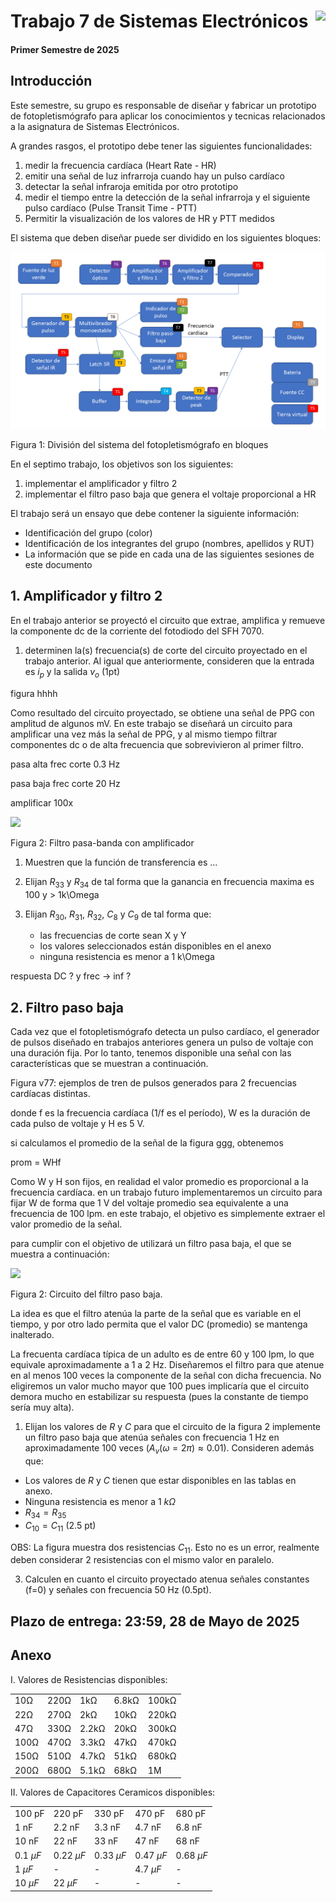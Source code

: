 # <img src="https://julianodb.github.io/SISTEMAS_ELECTRONICOS_PARA_INGENIERIA_BIOMEDICA/img/logo_fing.png?raw=true" align="right" height="45"> Trabajo 7 de Sistemas Electrónicos

#### Primer Semestre de 2025

## Introducción

Este semestre, su grupo es responsable de diseñar y fabricar un prototipo de fotopletismógrafo para aplicar los conocimientos y tecnicas relacionados a la asignatura de Sistemas Electrónicos.

A grandes rasgos, el prototipo debe tener las siguientes funcionalidades:

1. medir la frecuencia cardíaca (Heart Rate - HR)
1. emitir una señal de luz infrarroja cuando hay un pulso cardíaco
1. detectar la señal infraroja emitida por otro prototipo
1. medir el tiempo entre la detección de la señal infrarroja y el siguiente pulso cardíaco (Pulse Transit Time - PTT)
1. Permitir la visualización de los valores de HR y PTT medidos

El sistema que deben diseñar puede ser dividido en los siguientes bloques:

![TX](../img/TX.png)

Figura 1: División del sistema del fotopletismógrafo en bloques

En el septimo trabajo, los objetivos son los siguientes:

1. implementar el amplificador y filtro 2
1. implementar el filtro paso baja que genera el voltaje proporcional a HR

El trabajo será un ensayo que debe contener la siguiente información:

- Identificación del grupo (color)
- Identificación de los integrantes del grupo (nombres, apellidos y RUT)
- La información que se pide en cada una de las siguientes sesiones de este documento

## 1. Amplificador y filtro 2

En el trabajo anterior se proyectó el circuito que extrae, amplifica y remueve la componente dc de la corriente del fotodiodo del SFH 7070.

1. determinen la(s) frecuencia(s) de corte del circuito proyectado en el trabajo anterior. Al igual que anteriormente, consideren que la entrada es $i_p$ y la salida $v_o$ (1pt)

figura hhhh

Como resultado del circuito proyectado, se obtiene una señal de PPG con amplitud de algunos mV. En este trabajo se diseñará un circuito para amplificar una vez más la señal de PPG, y al mismo tiempo filtrar componentes dc o de alta frecuencia que sobrevivieron al primer filtro. 

pasa alta frec corte 0.3 Hz

pasa baja frec corte 20 Hz

amplificar 100x

<img src="https://julianodb.github.io/electronic_circuits_diagrams/sallen_key_bandpass_2.png" width="350">

Figura 2: Filtro pasa-banda con amplificador

1. Muestren que la función de transferencia es ...

2. Elijan $R_{33}$ y $R_{34}$ de tal forma que la ganancia en frecuencia maxima es 100 y > 1k\Omega

3. Elijan $R_{30}$, $R_{31}$, $R_{32}$, $C_{8}$ y $C_9$ de tal forma que:
   - las frecuencias de corte sean X y Y
   - los valores seleccionados están disponibles en el anexo
   - ninguna resistencia es menor a 1 k\Omega


respuesta DC ? y frec -> inf ?

## 2. Filtro paso baja

Cada vez que el fotopletismógrafo detecta un pulso cardíaco, el generador de pulsos diseñado en trabajos anteriores genera un pulso de voltaje con una duración fija. Por lo tanto, tenemos disponible una señal con las características que se muestran a continuación. 

Figura v77: ejemplos de tren de pulsos generados para 2 frecuencias cardíacas distintas. 

donde f es la frecuencia cardíaca (1/f es el período), W es la duración de cada pulso de voltaje y H es 5 V.

si calculamos el promedio de la señal de la figura ggg, obtenemos

prom = WHf

Como W y H son fijos, en realidad el valor promedio es proporcional a la frecuencia cardíaca. en un trabajo futuro implementaremos un circuito para fijar W de forma que 1 V del voltaje promedio sea equivalente a una frecuencia de 100 lpm. en este trabajo, el objetivo es simplemente extraer el valor promedio de la señal. 

para cumplir con el objetivo de utilizará un filtro pasa baja, el que se muestra a continuación: 

<img src="https://julianodb.github.io/electronic_circuits_diagrams/T7_sallen_key_low_2_with_gain.png" width="350">

Figura 2: Circuito del filtro paso baja.

La idea es que el filtro atenúa la parte de la señal que es variable en el tiempo, y por otro lado permita que el valor DC (promedio) se mantenga inalterado. 

La frecuenta cardíaca típica de un adulto es de entre 60 y 100 lpm, lo que equivale aproximadamente a 1 a 2 Hz. Diseñaremos el filtro para que atenue en al menos 100 veces la componente de la señal con dicha frecuencia. No eligiremos un valor mucho mayor que 100 pues implicaría que el circuito demora mucho en estabilizar su respuesta (pues la constante de tiempo sería muy alta).

1. Elijan los valores de $R$ y $C$ para que el circuito de la figura 2 implemente un filtro paso baja que atenúa señales con frecuencia 1 Hz en aproximadamente 100 veces ($A_v(\omega=2 \pi) \approx 0.01$). Consideren además que:
  - Los valores de $R$ y $C$ tienen que estar disponibles en las tablas en anexo.
  - Ninguna resistencia es menor a $1\ k\Omega$
  - $R_{34} = R_{35}$
  - $C_{10} = C_{11}$ (2.5 pt)

OBS: La figura muestra dos resistencias $C_{11}$. Esto no es un error, realmente deben considerar 2 resistencias con el mismo valor en paralelo. 

3. Calculen en cuanto el circuito proyectado atenua señales constantes (f=0) y señales con frecuencia 50 Hz (0.5pt).

## Plazo de entrega: 23:59, 28 de Mayo de 2025

## Anexo

I. Valores de Resistencias disponibles:

|   |  |        |       |  |
|------|------|-----------|------------|-------|
| 10Ω  | 220Ω | 1kΩ       | 6.8kΩ      | 100kΩ |
| 22Ω  | 270Ω | 2kΩ       | 10kΩ       | 220kΩ |
| 47Ω  | 330Ω | 2.2kΩ     | 20kΩ       | 300kΩ |
| 100Ω | 470Ω | 3.3kΩ     | 47kΩ       | 470kΩ |
| 150Ω | 510Ω | 4.7kΩ     | 51kΩ       | 680kΩ |
| 200Ω | 680Ω | 5.1kΩ     | 68kΩ       | 1M    |

II. Valores de Capacitores Ceramicos disponibles:

|   |  |        |       |  |
|------|------|-----------|------------|-------|
| 100 pF  | 220 pF | 330 pF | 470 pF | 680 pF |
| 1 nF  | 2.2 nF | 3.3 nF | 4.7 nF | 6.8 nF |
| 10 nF  | 22 nF | 33 nF | 47 nF | 68 nF |
| $0.1\ \mu F$  | $0.22\ \mu F$ | $0.33\ \mu F$| $0.47\ \mu F$ | $0.68\ \mu F$ |
| $1\ \mu F$  | - | - | $4.7\ \mu F$ | - |
| $10\ \mu F$  | $22\ \mu F$ | - | - | - |

